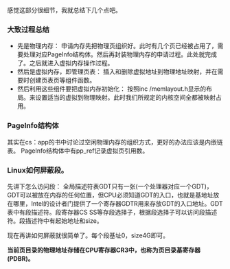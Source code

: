 感觉这部分很细节，我就总结下几个点吧。

### 大致过程总结
* 先是物理内存：
    申请内存先把物理页组织好。此时有几个页已经被占用了，需要处理对应PageInfo结构体。然后再封装物理内存的申请过程。此处就完成了。之后就进入虚拟内存操作过程。
* 然后是虚拟内存，即管理页表：
    插入和删除虚拟地址到物理地址映射，并在需要时创建页表页等组件函数。
* 然后利用这些组件要把虚拟内存初始化：
    按照inc /memlayout.h显示的布局。来设置适当的虚拟到物理映射。此时我们所规定的内核空间全都被映射占用。



### PageInfo结构体
其实在cs：app的书中讨论过空闲物理内存的组织方式，更好的办法应该是内嵌链表。
PageInfo结构体中有pp_ref记录虚拟页引用数。


### Linux如何屏蔽段。
先讲下怎么访问段：
全局描述符表GDT只有一张(一个处理器对应一个GDT)，GDT可以被放在内存的任何位置，但CPU必须知道GDT的入口，也就是基地址放在哪里，Intel的设计者门提供了一个寄存器GDTR用来存放GDT的入口地址。GDT表中有段描述符。段寄存器CS SS等存段选择子，根据段选择子可以访问段描述符。段描述符中有起始地址和size。

现在再讲如何屏蔽就很简单了。每个段基址0，size4G即可。


**当前页目录的物理地址存储在CPU寄存器CR3中，也称为页目录基寄存器(PDBR)。**
